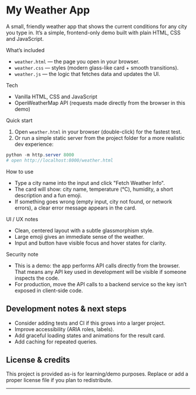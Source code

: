 
# My Weather App

A small, friendly weather app that shows the current conditions for any city you type in. It’s a simple, frontend-only demo built with plain HTML, CSS and JavaScript.

What’s included
- `weather.html` — the page you open in your browser.
- `weather.css` — styles (modern glass-like card + smooth transitions).
- `weather.js` — the logic that fetches data and updates the UI.

Tech
- Vanilla HTML, CSS and JavaScript
- OpenWeatherMap API (requests made directly from the browser in this demo)

Quick start
1. Open `weather.html` in your browser (double-click) for the fastest test.
2. Or run a simple static server from the project folder for a more realistic dev experience:

```powershell
python -m http.server 8000
# open http://localhost:8000/weather.html
```

How to use
- Type a city name into the input and click "Fetch Weather Info".
- The card will show: city name, temperature (°C), humidity, a short description and a fun emoji.
- If something goes wrong (empty input, city not found, or network errors), a clear error message appears in the card.

UI / UX notes
- Clean, centered layout with a subtle glassmorphism style.
- Large emoji gives an immediate sense of the weather.
- Input and button have visible focus and hover states for clarity.

Security note
- This is a demo: the app performs API calls directly from the browser. That means any API key used in development will be visible if someone inspects the code.
- For production, move the API calls to a backend service so the key isn’t exposed in client-side code.



## Development notes & next steps

- Consider adding tests and CI if this grows into a larger project.
- Improve accessibility (ARIA roles, labels).
- Add graceful loading states and animations for the result card.
- Add caching for repeated queries.


## License & credits

This project is provided as-is for learning/demo purposes. Replace or add a proper license file if you plan to redistribute.


---


